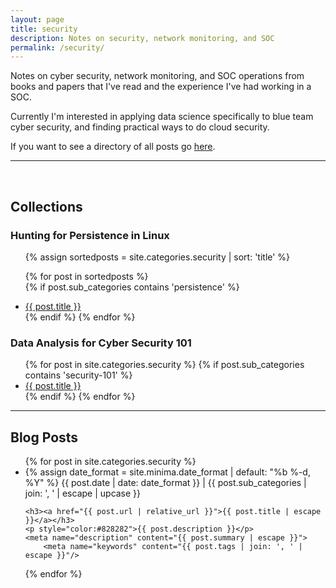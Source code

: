 ```yaml
---
layout: page
title: security
description: Notes on security, network monitoring, and SOC
permalink: /security/
---
```



Notes on cyber security, network monitoring, and SOC operations from books and papers that I've read and the experience I've had working in a SOC. 

Currently I'm interested in applying data science specifically to blue team cyber security, and finding practical ways to do cloud security.

If you want to see a directory of all posts go <a class="page-link" href="/posts">here</a>.

<hr/>
<br/>

<h2> Collections </h2>

<h3> Hunting for Persistence in Linux</h3>

<ul>
{% assign sortedposts = site.categories.security | sort: 'title' %}

{% for post in sortedposts %}  
    {% if  post.sub_categories contains 'persistence' %}
        <li>
            <a href="{{ post.url }}" title="{{ post.title | escape }}">{{ post.title }}</a>
        </li>
    {% endif %}
{% endfor %}
</ul>

<h3> Data Analysis for Cyber Security 101 </h3>

<ul>
{% for post in site.categories.security %}  
	{% if  post.sub_categories contains 'security-101' %}
        <li>
            <a href="{{ post.url }}" title="{{ post.title | escape }}">{{ post.title }}</a>
        </li>
    {% endif %}
{% endfor %}
</ul>

<hr/>

<h2> Blog Posts </h2>

<ul class="post-list">
{% for post in site.categories.security %}  <li>
    {% assign date_format = site.minima.date_format | default: "%b %-d, %Y" %}
    <span class="post-meta">{{ post.date | date: date_format }} &verbar; {{ post.sub_categories | join: ', ' | escape | upcase }}</span>

    <h3><a href="{{ post.url | relative_url }}">{{ post.title | escape }}</a></h3>
    <p style="color:#828282">{{ post.description }}</p>
    <meta name="description" content="{{ post.summary | escape }}">
        <meta name="keywords" content="{{ post.tags | join: ', ' | escape }}"/>

  </li>
{% endfor %}
</ul>
